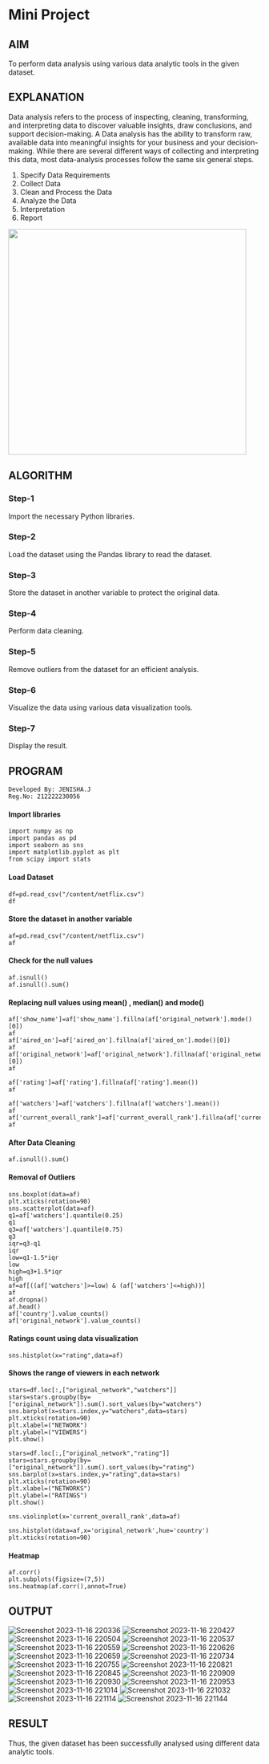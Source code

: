 # Mini Project
## AIM
To perform data analysis using various data analytic tools in the given dataset.
## EXPLANATION
Data analysis refers to the process of inspecting, cleaning, transforming, and interpreting data to discover valuable insights, draw conclusions, and support decision-making. A Data analysis has the ability to transform raw, available data into meaningful insights for your business and your decision-making. While there are several different ways of collecting and interpreting this data, most data-analysis processes follow the same six general steps.

1. Specify Data Requirements
2. Collect Data
3. Clean and Process the Data
4. Analyze the Data
5. Interpretation
6. Report
   
<img src="https://github.com/Jenishajustin/Mini-Project/assets/119405070/02877c93-a575-43c6-90e7-097062f664b4" height=450 width=475>

## ALGORITHM
### Step-1 
Import the necessary Python libraries.
### Step-2
Load the dataset using the Pandas library to read the dataset.
### Step-3
Store the dataset in another variable to protect the original data.
### Step-4
Perform data cleaning.
### Step-5
Remove outliers from the dataset for an efficient analysis.
### Step-6
Visualize the data using various data visualization tools.
### Step-7
Display the result.
## PROGRAM
```
Developed By: JENISHA.J
Reg.No: 212222230056
```
#### Import libraries
```
import numpy as np
import pandas as pd
import seaborn as sns
import matplotlib.pyplot as plt
from scipy import stats
```
#### Load Dataset
```
df=pd.read_csv("/content/netflix.csv")
df
```
#### Store the dataset in another variable
```
af=pd.read_csv("/content/netflix.csv")
af
```
#### Check for the null values
```
af.isnull()
af.isnull().sum()
```
#### Replacing null values using mean() , median() and mode()
```
af['show_name']=af['show_name'].fillna(af['original_network'].mode()[0])
af
af['aired_on']=af['aired_on'].fillna(af['aired_on'].mode()[0])
af
af['original_network']=af['original_network'].fillna(af['original_network'].mode()[0])
af

af['rating']=af['rating'].fillna(af['rating'].mean())
af

af['watchers']=af['watchers'].fillna(af['watchers'].mean())
af
af['current_overall_rank']=af['current_overall_rank'].fillna(af['current_overall_rank'].median())
af
```
#### After Data Cleaning
```
af.isnull().sum()
```
#### Removal of Outliers
```
sns.boxplot(data=af)
plt.xticks(rotation=90)
sns.scatterplot(data=af)
q1=af['watchers'].quantile(0.25)
q1
q3=af['watchers'].quantile(0.75)
q3
iqr=q3-q1
iqr
low=q1-1.5*iqr
low
high=q3+1.5*iqr
high
af=af[((af['watchers']>=low) & (af['watchers']<=high))]
af
af.dropna()
af.head()
af['country'].value_counts()
af['original_network'].value_counts()
```
#### Ratings count using data visualization
```
sns.histplot(x="rating",data=af)
```
#### Shows the range of viewers in each network
```
stars=df.loc[:,["original_network","watchers"]]
stars=stars.groupby(by=["original_network"]).sum().sort_values(by="watchers")
sns.barplot(x=stars.index,y="watchers",data=stars)
plt.xticks(rotation=90)
plt.xlabel=("NETWORK")
plt.ylabel=("VIEWERS")
plt.show()

stars=df.loc[:,["original_network","rating"]]
stars=stars.groupby(by=["original_network"]).sum().sort_values(by="rating")
sns.barplot(x=stars.index,y="rating",data=stars)
plt.xticks(rotation=90)
plt.xlabel=("NETWORKS")
plt.ylabel=("RATINGS")
plt.show()

sns.violinplot(x='current_overall_rank',data=af)

sns.histplot(data=af,x='original_network',hue='country')
plt.xticks(rotation=90)
```
#### Heatmap
```
af.corr()
plt.subplots(figsize=(7,5))
sns.heatmap(af.corr(),annot=True)
```
## OUTPUT
![Screenshot 2023-11-16 220336](https://github.com/Jenishajustin/Mini-Project/assets/119405070/ff1a0286-2489-4e8d-9547-b334d0fe632a)
![Screenshot 2023-11-16 220427](https://github.com/Jenishajustin/Mini-Project/assets/119405070/4516c1c8-c5bf-44c6-86b5-b2695d5f3acd)
![Screenshot 2023-11-16 220504](https://github.com/Jenishajustin/Mini-Project/assets/119405070/f0000c88-e22a-4d00-b1cf-1145e6f48213)
![Screenshot 2023-11-16 220537](https://github.com/Jenishajustin/Mini-Project/assets/119405070/a8f16357-69e7-4386-be7d-d00f17fd50d0)
![Screenshot 2023-11-16 220559](https://github.com/Jenishajustin/Mini-Project/assets/119405070/64597a7e-e538-4d3f-bcdb-d201ce04a28d)
![Screenshot 2023-11-16 220626](https://github.com/Jenishajustin/Mini-Project/assets/119405070/1fdbb3ad-78fb-47f2-a830-6cffa9a4db96)
![Screenshot 2023-11-16 220659](https://github.com/Jenishajustin/Mini-Project/assets/119405070/681132de-5f86-4218-bcc4-a2a28e849d80)
![Screenshot 2023-11-16 220734](https://github.com/Jenishajustin/Mini-Project/assets/119405070/689b2adb-e1d2-4a91-b1d2-29bb916b6fbc)
![Screenshot 2023-11-16 220755](https://github.com/Jenishajustin/Mini-Project/assets/119405070/eb19baa7-e91e-4dd7-9880-8dd126e40dfb)
![Screenshot 2023-11-16 220821](https://github.com/Jenishajustin/Mini-Project/assets/119405070/502ce36a-2f49-4737-803e-aac92b968e4d)
![Screenshot 2023-11-16 220845](https://github.com/Jenishajustin/Mini-Project/assets/119405070/85a39367-5d74-4a74-bdfd-bba680ff4740)
![Screenshot 2023-11-16 220909](https://github.com/Jenishajustin/Mini-Project/assets/119405070/bd2e8223-54a1-4aa3-b892-8296fff9ef1b)
![Screenshot 2023-11-16 220930](https://github.com/Jenishajustin/Mini-Project/assets/119405070/0426be5b-ec3d-4ddb-8a64-d08c4f921061)
![Screenshot 2023-11-16 220953](https://github.com/Jenishajustin/Mini-Project/assets/119405070/a478236b-54f8-4af9-9147-38a55f70ac16)
![Screenshot 2023-11-16 221014](https://github.com/Jenishajustin/Mini-Project/assets/119405070/29b3ae6f-b2c4-41f6-9933-7f4b9a4ef96b)
![Screenshot 2023-11-16 221032](https://github.com/Jenishajustin/Mini-Project/assets/119405070/a85571bd-5bae-4028-bec7-06d045129ee6)
![Screenshot 2023-11-16 221114](https://github.com/Jenishajustin/Mini-Project/assets/119405070/20ecef7d-6d4e-4c3f-90f9-4de88ca2ac5b)
![Screenshot 2023-11-16 221144](https://github.com/Jenishajustin/Mini-Project/assets/119405070/dadaf209-7b22-4721-9d93-141d935ca8af)

## RESULT
Thus, the given dataset has been successfully analysed using different data analytic tools.
